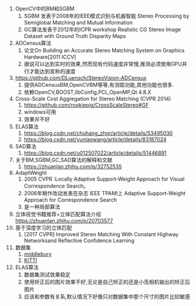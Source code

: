 1. OpenCV中的BM和SGBM
   1. SGBM 发表于2008年的IEEE模式识别与机器智能 Stereo Processing by Semiglobal Matching and Mutual Information
   2. GC算法发表于2012年的ICPR workshop Realistic CG Stereo Image Dataset with Ground Truth Disparity Maps
2. ADCensus算法
   1. 论文On Building an Accurate Stereo Matching System on Graphics Hardware[2011 ICCV]
   2. 据说可以达到实时的效果,然而现有代码速度非常慢,推测必须使用GPU并行才能达到宣称的速度
3. https://github.com/DLuensch/StereoVision-ADCensus
   1. 提供ADCensusBM,OpenCVBM等等,有测距功能,其他功能也很多.
   2. 依赖OpenCV,BOOST,libConfig,PCL,OpenMP,Qt 4.8.X
4. Cross-Scale Cost Aggregation for Stereo Matching (CVPR 2014)
   1. https://github.com/rookiepig/CrossScaleStereo#GF
   2. windows可用
   3. 效果并不好
5. ELAS算法
   1. https://blog.csdn.net/chuhang_zhqr/article/details/53495030
   2. https://blog.csdn.net/yunlaowang/article/details/83187024
6. SAD算法
   1. https://blog.csdn.net/u012507022/article/details/51446891
7. 关于BM,SGBM,GC,SAD算法的解释和文献
   1. https://zhuanlan.zhihu.com/p/32752535
8. AdaptWeight
   1. 2005 CVPR :Locally Adaptive Support-Weight Approach for Visual Correspondence Search。
   2. 2006年稍作改动发表在杂志 IEEE TPAMI上 Adaptive Support-Weight Approach for Correspondence Search
   3. 是一种局部算法
9. 立体视觉书籍推荐+立体匹配算法介绍 https://zhuanlan.zhihu.com/p/20703577
10. 基于深度学习的立体匹配
    1.  [2017 CVPR] Improved Stereo Matching With Constant Highway Networksand Reflective Confidence Learning
11. 数据集
    1. [middlebury](http://vision.middlebury.edu/flow/data/)
    2. [KITTI](http://www.cvlibs.net/datasets/kitti/eval_object.php)
12. ELAS算法
    1.  数据集测试效果稳定
    2.  使用矫正后的图片效果不好,无论是自己矫正的还是小觅相机输出的矫正后图片
    3.  应该和参数有关系,默认情况下好像只对数据集中那个尺寸的图片比较敏感